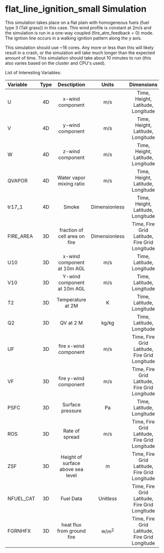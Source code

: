 # flat_line_ignition_small Simulation
This simulation takes place on a flat plain with homogeneous fuels (fuel type 3 (Tall grass)) in this case. This wind profile is constant at 2m/s and the simulation is run in a one-way coupled (fire_atm_feedback = 0) mode. The igntion line occurs in a walking ignition pattern along the y axis. 

This simulation should use ~16 cores. Any more or less than this will likely result in a crash, or the simulation will take much longer than the expected amount of time. This simulation should take about 10 minutes to run (this also varies based on the cluster and CPU's used). 

List of Interesting Variables:

| Variable  | Type  | Desctiption     | Units | Dimensions |
|:----------|:-----: | :--------------:| :------: | :----: |
| U        | 4D  | x-wind component | m/s | Time, Height, Latitude, Longitude |
| V        | 4D  | y-wind component | m/s | Time, Height, Latitude, Longitude |
| W        | 4D  | z-wind component | m/s | Time, Height, Latitude, Longitude |
| QVAPOR   | 4D  | Water vapor mixing ratio | m/s | Time, Height, Latitude, Longitude |
| tr17_1   | 4D  | Smoke | Dimensionless | Time, Height, Latitude, Longitude |
| FIRE_AREA| 3D  | fraction of cell area on fire | Dimensionless | Time, Fire Grid Latitude, Fire Grid Longitude |
| U10      | 3D  | x-wind component at 10m AGL | m/s | Time, Latitude, Longitude |
| V10      | 3D  | Y-wind component at 10m AGL | m/s | Time, Latitude, Longitude |
| T2   | 3D  | Temperature at 2M | K | Time, Latitude, Longitude |
| Q2   | 3D  | QV at 2 M | kg/kg | Time, Latitude, Longitude |
| UF   | 3D  | fire x-wind component | m/s | Time, Fire Grid Latitude, Fire Grid Longitude |
| VF   | 3D  | fire y-wind component | m/s | Time, Fire Grid Latitude, Fire Grid Longitude |
| PSFC   | 3D  | Surface pressure | Pa | Time, Latitude, Longitude |
| ROS   | 3D  | Rate of spread | m/s | Time, Fire Grid Latitude, Fire Grid Longitude |
| ZSF   | 3D  | Height of surface above sea level | m | Time, Fire Grid Latitude, Fire Grid Longitude |
| NFUEL_CAT   | 3D  | Fuel Data | Unitless | Time, Fire Grid Latitude, Fire Grid Longitude |
| FGRNHFX   | 3D  | heat flux from ground fire | w/$m^2$ | Time, Fire Grid Latitude, Fire Grid Longitude |
